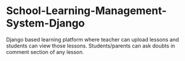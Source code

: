 # School-Learning-Management-System-Django

Django based learning platform where teacher can upload lessons and students can view those lessons. 
Students/parents can ask doubts in comment section of any lesson.

